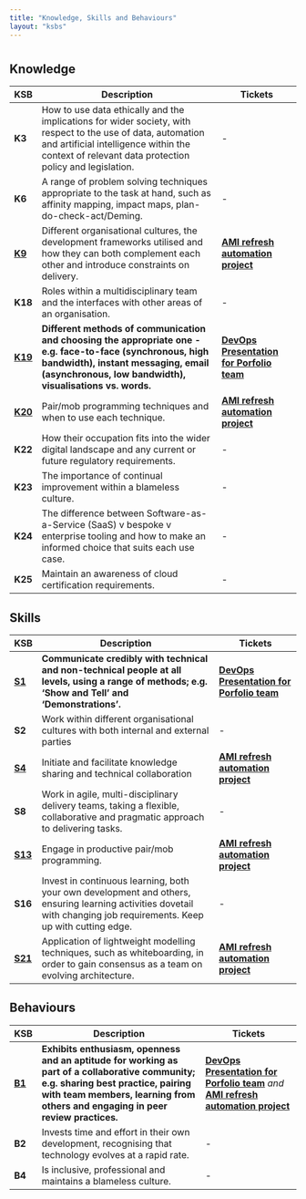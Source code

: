 ```yaml
---
title: "Knowledge, Skills and Behaviours"
layout: "ksbs"
---
```

#

## Knowledge

| KSB | Description| Tickets |
| - | - | - |
| **K3**| How to use data ethically and the implications for wider society, with respect to the use of data, automation and artificial intelligence within the context of relevant data protection policy and legislation. | - |
| **K6** | A range of problem solving techniques appropriate to the task at hand, such as affinity mapping, impact maps, plan-do-check-act/Deming. | - |
| **[K9](../tags/k9)** |  Different organisational cultures, the development frameworks utilised and how they can both complement each other and introduce constraints on delivery. |  **[AMI refresh automation project](../posts/ami-refresh/)** |
| **K18** | Roles within a multidisciplinary team and the interfaces with other areas of an organisation. | -|
| **[K19](../tags/k19)** | **Different methods of communication and choosing the appropriate one - e.g. face-to-face (synchronous, high bandwidth), instant messaging, email (asynchronous, low bandwidth), visualisations vs. words.** | **[DevOps Presentation for Porfolio team](../posts/presentation/)** |
| **[K20](../tags/k20)** | Pair/mob programming techniques and when to use each technique. | **[AMI refresh automation project](../posts/ami-refresh/)** |
| **K22** | How their occupation fits into the wider digital landscape and any current or future regulatory requirements. | -|
| **K23** | The importance of continual improvement within a blameless culture. | -|
| **K24** | The difference between Software-as-a-Service (SaaS) v bespoke v enterprise tooling and how to make an informed choice that suits each use case. | -|
| **K25** | Maintain an awareness of cloud certification requirements. | - |

## Skills

| KSB | Description| Tickets |
| - | - | - |
| **[S1](../tags/s1)** | **Communicate credibly with technical and non-technical people at all levels, using a range of methods; e.g. ‘Show and Tell’ and ‘Demonstrations’.** | **[DevOps Presentation for Porfolio team](../posts/presentation/)** |
| **S2** | Work within different organisational cultures with both internal and external parties | - |
| **[S4](../tags/s4)** | Initiate and facilitate knowledge sharing and technical collaboration |  **[AMI refresh automation project](../posts/ami-refresh/)** |
| **S8** | Work in agile, multi-disciplinary delivery teams, taking a flexible, collaborative and pragmatic approach to delivering tasks. | - |
| **[S13](../tags/s13)** | Engage in productive pair/mob programming. | **[AMI refresh automation project](../posts/ami-refresh/)**|
| **S16** | Invest in continuous learning, both your own development and others, ensuring learning activities dovetail with changing job requirements. Keep up with cutting edge. | - |
| **[S21](../tags/s21)** | Application of lightweight modelling techniques, such as whiteboarding, in order to gain consensus as a team on evolving architecture. | **[AMI refresh automation project](../posts/ami-refresh/)** |

## Behaviours

| KSB | Description| Tickets |
| - | - | - |
| **[B1](../tags/b1)** | **Exhibits enthusiasm, openness and an aptitude for working as part of a collaborative community; e.g. sharing best practice, pairing with team members, learning from others and engaging in peer review practices.** | **[DevOps Presentation for Porfolio team](../posts/presentation/)** *and*  **[AMI refresh automation project](../posts/ami-refresh/)** |
| **B2** | Invests time and effort in their own development, recognising that technology evolves at a rapid rate. | - |
| **B4** | Is inclusive, professional and maintains a blameless culture. | - |

